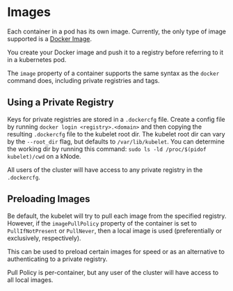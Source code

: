 # Images
Each container in a pod has its own image.  Currently, the only type of image
supported is a [Docker Image](https://docs.docker.com/userguide/dockerimages/).

You create your Docker image and push it to a registry before referring to it
in a kubernetes pod.

The `image` property of a container supports the same syntax as the `docker`
command does, including private registries and tags.

## Using a Private Registry
Keys for private registries are stored in a `.dockercfg` file.  Create a config
file by running `docker login <registry>.<domain>` and then copying the
resulting `.dockercfg` file to the kubelet root dir.  The kubelet root
dir can vary by the `--root_dir` flag, but defaults to `/var/lib/kubelet`.  You
can determine the working dir by running this command: `sudo ls -ld
/proc/$(pidof kubelet)/cwd` on a kNode.

All users of the cluster will have access to any private registry in the
`.dockercfg`.

## Preloading Images

Be default, the kubelet will try to pull each image from the specified
registry.  However, if the `imagePullPolicy` property of the container is set
to `PullIfNotPresent` or `PullNever`, then a local image is used
(preferentially or exclusively, respectively).

This can be used to preload certain images for speed or as an alternative to
authenticating to a private registry.

Pull Policy is per-container, but any user of the cluster will have access to
all local images.
